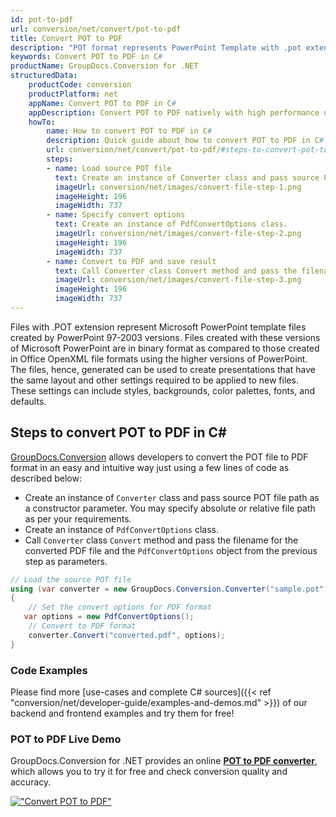 ```yaml
---
id: pot-to-pdf
url: conversion/net/convert/pot-to-pdf
title: Convert POT to PDF
description: "POT format represents PowerPoint Template with .pot extension. Learn how to convert POT to PDF file programmatically in C# language using GroupDocs.Conversion for .NET library."
keywords: Convert POT to PDF in C#
productName: GroupDocs.Conversion for .NET
structuredData:
    productCode: conversion
    productPlatform: net
    appName: Convert POT to PDF in C#
    appDescription: Convert POT to PDF natively with high performance using C# language and server side GroupDocs.Conversion for .NET APIs, without the use of any software like Microsoft or Open Office.
    howTo:
        name: How to convert POT to PDF in C# 
        description: Quick guide about how to convert POT to PDF in C# with high performance and accuracy.
        url: conversion/net/convert/pot-to-pdf/#steps-to-convert-pot-to-pdf-in-c
        steps:
        - name: Load source POT file 
          text: Create an instance of Converter class and pass source POT file path as a constructor parameter. You may specify absolute or relative file path as per your requirements. 
          imageUrl: conversion/net/images/convert-file-step-1.png
          imageHeight: 196
          imageWidth: 737
        - name: Specify convert options 
          text: Create an instance of PdfConvertOptions class.
          imageUrl: conversion/net/images/convert-file-step-2.png
          imageHeight: 196
          imageWidth: 737
        - name: Convert to PDF and save result 
          text: Call Converter class Convert method and pass the filename for the converted HTML file and the PdfConvertOptions object from the previous step as parameters.
          imageUrl: conversion/net/images/convert-file-step-3.png
          imageHeight: 196
          imageWidth: 737
---
```


Files with .POT extension represent Microsoft PowerPoint template files created by PowerPoint 97-2003 versions. Files created with these versions of Microsoft PowerPoint are in binary format as compared to those created in Office OpenXML file formats using the higher versions of PowerPoint. The files, hence, generated can be used to create presentations that have the same layout and other settings required to be applied to new files. These settings can include styles, backgrounds, color palettes, fonts, and defaults.

## Steps to convert POT to PDF in C#

[GroupDocs.Conversion](https://products.groupdocs.com/conversion/net) allows developers to convert the POT file to PDF format in an easy and intuitive way just using a few lines of code as described below:

* Create an instance of `Converter` class and pass source POT file path as a constructor parameter. You may specify absolute or relative file path as per your requirements. 
* Create an instance of `PdfConvertOptions` class.
* Call `Converter` class `Convert` method and pass the filename for the converted PDF file and the `PdfConvertOptions` object from the previous step as parameters.

```csharp
// Load the source POT file
using (var converter = new GroupDocs.Conversion.Converter("sample.pot"))
{
    // Set the convert options for PDF format
   var options = new PdfConvertOptions();
    // Convert to PDF format
    converter.Convert("converted.pdf", options);
}
```

### Code Examples

Please find more [use-cases and complete C# sources]({{< ref "conversion/net/developer-guide/examples-and-demos.md" >}}) of our backend and frontend examples and try them for free!

### POT to PDF Live Demo

GroupDocs.Conversion for .NET provides an online [**POT to PDF converter**](https://products.groupdocs.app/conversion/pot-to-pdf), which allows you to try it for free and check conversion quality and accuracy.

[!["Convert POT to PDF"](conversion/net/images/convert-to-pdf/convert-pot-to-pdf.png)](https://products.groupdocs.app/conversion/pot-to-pdf)